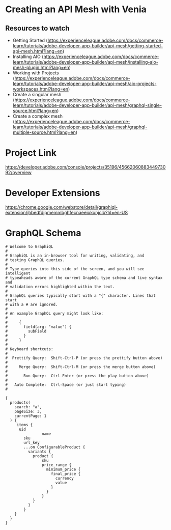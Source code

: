 # Creating an API Mesh with Venia

## Resources to watch 

- Getting Started (https://experienceleague.adobe.com/docs/commerce-learn/tutorials/adobe-developer-app-builder/api-mesh/getting-started-api-mesh.html?lang=en)
- Installing AIO (https://experienceleague.adobe.com/docs/commerce-learn/tutorials/adobe-developer-app-builder/api-mesh/installing-aio-mesh-plugin.html?lang=en)
- Working with Projects (https://experienceleague.adobe.com/docs/commerce-learn/tutorials/adobe-developer-app-builder/api-mesh/aio-projects-workspaces.html?lang=en)
- Create a singular mesh (https://experienceleague.adobe.com/docs/commerce-learn/tutorials/adobe-developer-app-builder/api-mesh/graphql-single-source.html?lang=en)
- Create a complex mesh (https://experienceleague.adobe.com/docs/commerce-learn/tutorials/adobe-developer-app-builder/api-mesh/graphql-multiple-source.html?lang=en)

# Project Link

https://developer.adobe.com/console/projects/35196/4566206088344973092/overview

# Developer Extensions

https://chrome.google.com/webstore/detail/graphiql-extension/jhbedfdjpmemmbghfecnaeeiokonjclb?hl=en-US

# GraphQL Schema

```
# Welcome to GraphiQL
#
# GraphiQL is an in-browser tool for writing, validating, and
# testing GraphQL queries.
#
# Type queries into this side of the screen, and you will see intelligent
# typeaheads aware of the current GraphQL type schema and live syntax and
# validation errors highlighted within the text.
#
# GraphQL queries typically start with a "{" character. Lines that start
# with a # are ignored.
#
# An example GraphQL query might look like:
#
#     {
#       field(arg: "value") {
#         subField
#       }
#     }
#
# Keyboard shortcuts:
#
#  Prettify Query:  Shift-Ctrl-P (or press the prettify button above)
#
#     Merge Query:  Shift-Ctrl-M (or press the merge button above)
#
#       Run Query:  Ctrl-Enter (or press the play button above)
#
#   Auto Complete:  Ctrl-Space (or just start typing)
#

{
  products(
    search: "a",
    pageSize: 3,
    currentPage: 1
  ) {
     items {
      uid
				name
      	sku
      	url_key
      	...on ConfigurableProduct { 
          variants {
            product {
                sku
              	price_range {
                  minimum_price {
                    final_price {
                      currency
                      value
                    }
                  }
                }
            }
          }
        }
    }
  }
}
```